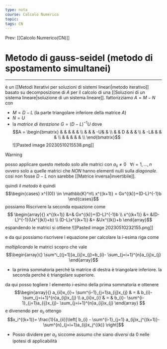 ```yaml
---
type: nota
course: Calcolo Numerico
topic: 
tags: CN
---
```


Prev: [[Calcolo Numerico(CN)]]

# Metodo di  gauss-seidel (metodo di spostamento simultanei)
---
è un [[Metodi Iterativi per soluzioni di sistemi lineari|metodo iterativo]] basato su decomposizione di $A$ per il calcolo di una [[Soluzioni di un sistema lineare|soluzione di un sistema lineare]].
fattorizziamo $A = M - N$ con
- $M=D-L$ (la parte triangolare inferiore della matrice $A$)
- $N = U$
- la _matrice di iterazione_ $G=(D-L)^{-1}U$ 
dove  $$A =
\begin{bmatrix}
 &  &  &  &  & \\
 &  &  &  -U&  & \\ 
 &  & D &  &  & \\ 
 &  -L&  &  &  & \\
 &  &  &  &  & \\
\end{bmatrix}$$
![[Pasted image 20230510215538.png]]
>[!warning]
>posso applicare questo metodo solo alle matrici con $a_{ii} \not= 0\ \ \ \forall i =1,\dots,n$ ovvero solo a quelle matrici che _NON_ hanno elementi nulli sulla _diagonale_. cosi non fosse $D-L$ non sarebbe [[Matrice inversa|invertibile]].

quindi il _metodo_ è quindi
$$\begin{cases}
x^{(0)} \in \mathbb{K}^n\\
x^{(k+1)} = Gx^{(k)}+(D-L)^{-1}b
\end{cases}$$
possiamo Riscrivere la seconda equazione come 
$$
\begin{array}{}
x^{(k+1)} &=& Gx^{(k)}+(D-L)^{-1}b \\
x^{(k+1)} &= &(D-L)^{-1}(Ux^{(k)}+b)  \\
(D-L)x^{(k+1)} &= &Ux^{(k)}+b
\end{array}$$
espandendo le matrici si ottiene
![[Pasted image 20230510232155.png]]
 
e da qui possiamo riscrivere l equazione per calcolare la $i$-esima riga come 

_moltiplicando_ le matrici scopro che vale
$$\begin{array}{}
\sum^i_{{j=1}}a_{ij}x_{j}=b_{i}- \sum_{j=i+1}^{n}a_{ij}x_{j}
\end{array}$$
- la prima sommatoria perché la matrice di destra è triangolare inferiore. la seconda perché è triangolare superiore.

da qui posso togliere l elemento $i$-esimo della prima sommatoria e ottenere
$$\begin{array}{}
a_{ii}x_{i}+ \sum^{i-1}_{j=1}a_{ij}x_{j} & = & b_{i}- \sum_{j=i+1}^{n}a_{ij}x_{j} \\
a_{ii}x_{i} & = & b_{i}- \sum^{i-1}_{j=1}a_{ij}x_{j}- \sum_{j=i+1}^{n}a_{ij}x_{j}
\end{array}
$$
$$$$
e divenendo per $a_{ii}$ ottengo
$$x_i^{(k+1)}= \frac{1}{a_{ii}}\left[ b_{i} - \sum^{i-1}_{j=1} a_{ij}x_j^{(k+1)}- \sum^{n}_{j=i+1}a_{ij}x_j^{(k)} \right]$$
- Posso dividere per $a_{ii}$ siccome assumo che siano _diversi_ da $0$ nelle ipotesi di applicabilità 